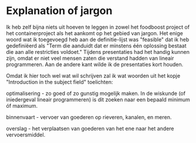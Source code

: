 # Explanation of jargon

Ik heb zelf bijna niets uit hoeven te leggen in zowel het foodboost project of het containerproject als het aankomt op het gebied van jargon. Het enige woord wat ik toegevoegd heb aan de definitie-lijst was "feasible" dat ik heb gedefiniëerd als "Term die aanduidt dat er minstens één oplossing bestaat die aan alle restricties voldoet."
Tijdens presentaties had het handig kunnen zijn, omdat er niet veel mensen zaten die verstand hadden van lineair programmeren. 
Aan de andere kant wilde ik de presentaties kort houden.

Omdat ik hier toch wel wat wil schrijven zal ik wat woorden uit het kopje "Introduction in the subject field" toelichten:

optimalisering - zo goed of zo gunstig mogelijk maken. In de wiskunde (of iniedergeval lineair programmeren) is dit zoeken naar een bepaald minimum óf maximum.

binnenvaart - vervoer van goederen op rieveren, kanalen, en meren.  

overslag - het verplaatsen van goederen van het ene naar het andere vervoersmiddel.
